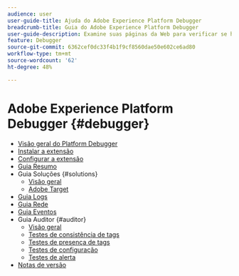 ```yaml
---
audience: user
user-guide-title: Ajuda do Adobe Experience Platform Debugger
breadcrumb-title: Guia do Adobe Experience Platform Debugger
user-guide-description: Examine suas páginas da Web para verificar se há problemas nas implementações da Experience Platform.
feature: Debugger
source-git-commit: 6362cef0dc33f4b1f9cf8560dae50e602ce6ad80
workflow-type: tm+mt
source-wordcount: '62'
ht-degree: 48%

---
```



# Adobe Experience Platform Debugger {#debugger}

* [Visão geral do Platform Debugger](./home.md)
* [Instalar a extensão](./install-debugger.md)
* [Configurar a extensão](./configure-debugger.md)
* [Guia Resumo](./summary.md)
* Guia Soluções {#solutions}
   * [Visão geral](./solutions/overview.md)
   * [Adobe Target](./solutions/target.md)
* [Guia Logs](./logs.md)
* [Guia Rede](./network.md)
* [Guia Eventos](./events.md)
* Guia Auditor {#auditor}
   * [Visão geral](./auditor/overview.md)
   * [Testes de consistência de tags](./auditor/tag-consistency.md)
   * [Testes de presença de tags](./auditor/tag-presence.md)
   * [Testes de configuração](./auditor/configuration.md)
   * [Testes de alerta](./auditor/alerts.md)
* [Notas de versão](./release-notes.md)
